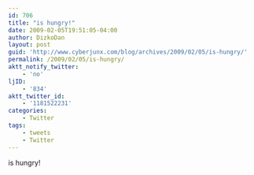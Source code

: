 ```yaml
---
id: 706
title: "is hungry!"
date: 2009-02-05T19:51:05-04:00
author: DizkoDan
layout: post
guid: 'http://www.cyberjunx.com/blog/archives/2009/02/05/is-hungry/'
permalink: /2009/02/05/is-hungry/
aktt_notify_twitter:
    - 'no'
ljID:
    - '834'
aktt_twitter_id:
    - '1181522231'
categories:
    - Twitter
tags:
    - tweets
    - Twitter
---
```


is hungry!